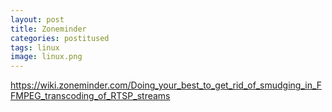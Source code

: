 ```yaml
---
layout: post
title: Zoneminder
categories: postitused
tags: linux
image: linux.png
---
```





https://wiki.zoneminder.com/Doing_your_best_to_get_rid_of_smudging_in_FFMPEG_transcoding_of_RTSP_streams